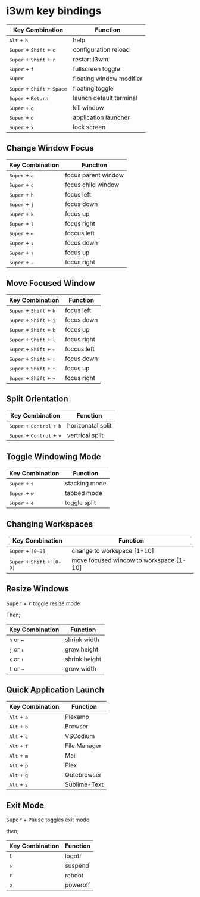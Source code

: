 # i3wm key bindings

| Key Combination                                        | Function                 |
| ------------------------------------------------------ | ------------------------ |
| <kbd>Alt</kbd> + <kbd>h</kbd>                          | help                     |
| <kbd>Super</kbd> + <kbd>Shift</kbd> + <kbd>c</kbd>     | configuration reload     |
| <kbd>Super</kbd> + <kbd>Shift</kbd> + <kbd>r</kbd>     | restart i3wm             |
| <kbd>Super</kbd> + <kbd>f</kbd>                        | fullscreen toggle        |
| <kbd>Super</kbd>                                       | floating window modifier |
| <kbd>Super</kbd> + <kbd>Shift</kbd> + <kbd>Space</kbd> | floating toggle          |
| <kbd>Super</kbd> + <kbd>Return</kbd>                   | launch default terminal  |
| <kbd>Super</kbd> + <kbd>q</kbd>                        | kill window              |
| <kbd>Super</kbd> + <kbd>d</kbd>                        | application launcher     |
| <kbd>Super</kbd> + <kbd>x</kbd>                        | lock screen              |

## Change Window Focus

| Key Combination                      | Function            |
| ------------------------------------ | ------------------- |
| <kbd>Super</kbd> + <kbd>a</kbd>      | focus parent window |
| <kbd>Super</kbd> + <kbd>c</kbd>      | focus child window  |
| <kbd>Super</kbd> + <kbd>h</kbd>      | focus left          |
| <kbd>Super</kbd> + <kbd>j</kbd>      | focus down          |
| <kbd>Super</kbd> + <kbd>k</kbd>      | focus up            |
| <kbd>Super</kbd> + <kbd>l</kbd>      | focus right         |
| <kbd>Super</kbd> + <kbd>&larr;</kbd> | foccus left         |
| <kbd>Super</kbd> + <kbd>&darr;</kbd> | focus down          |
| <kbd>Super</kbd> + <kbd>&uarr;</kbd> | focus up            |
| <kbd>Super</kbd> + <kbd>&rarr;</kbd> | focus right         |

## Move Focused Window

| Key Combination                                         | Function    |
| ------------------------------------------------------- | ----------- |
| <kbd>Super</kbd> + <kbd>Shift</kbd> + <kbd>h</kbd>      | focus left  |
| <kbd>Super</kbd> + <kbd>Shift</kbd> + <kbd>j</kbd>      | focus down  |
| <kbd>Super</kbd> + <kbd>Shift</kbd> + <kbd>k</kbd>      | focus up    |
| <kbd>Super</kbd> + <kbd>Shift</kbd> + <kbd>l</kbd>      | focus right |
| <kbd>Super</kbd> + <kbd>Shift</kbd> + <kbd>&larr;</kbd> | foccus left |
| <kbd>Super</kbd> + <kbd>Shift</kbd> + <kbd>&darr;</kbd> | focus down  |
| <kbd>Super</kbd> + <kbd>Shift</kbd> + <kbd>&uarr;</kbd> | focus up    |
| <kbd>Super</kbd> + <kbd>Shift</kbd> + <kbd>&rarr;</kbd> | focus right |

## Split Orientation

| Key Combination                                      | Function          |
| ---------------------------------------------------- | ----------------- |
| <kbd>Super</kbd> + <kbd>Control</kbd> + <kbd>h</kbd> | horizonatal split |
| <kbd>Super</kbd> + <kbd>Control</kbd> + <kbd>v</kbd> | vertrical split   |

## Toggle Windowing Mode

| Key Combination                 | Function      |
| ------------------------------- | ------------- |
| <kbd>Super</kbd> + <kbd>s</kbd> | stacking mode |
| <kbd>Super</kbd> + <kbd>w</kbd> | tabbed mode   |
| <kbd>Super</kbd> + <kbd>e</kbd> | toggle split  |

## Changing Workspaces

| Key Combination                                        | Function                                |
| ------------------------------------------------------ | --------------------------------------- |
| <kbd>Super</kbd> + <kbd>[0-9]</kbd>                    | change to workspace [1-10]              |
| <kbd>Super</kbd> + <kbd>Shift</kbd> + <kbd>[0-9]</kbd> | move focused window to workspace [1-10] |

## Resize Windows

<kbd>Super</kbd> + <kbd>r</kbd> toggle resize mode

Then;

| Key Combination                   | Function      |
| --------------------------------- | ------------- |
| <kbd>h</kbd> or <kbd>&larr;</kbd> | shrink width  |
| <kbd>j</kbd> or <kbd>&darr;</kbd> | grow height   |
| <kbd>k</kbd> or <kbd>&uarr;</kbd> | shrink height |
| <kbd>l</kbd> or <kbd>&rarr;</kbd> | grow width    |

## Quick Application Launch

| Key Combination               | Function     |
| ----------------------------- | ------------ |
| <kbd>Alt</kbd> + <kbd>a</kbd> | Plexamp      |
| <kbd>Alt</kbd> + <kbd>b</kbd> | Browser      |
| <kbd>Alt</kbd> + <kbd>c</kbd> | VSCodium     |
| <kbd>Alt</kbd> + <kbd>f</kbd> | File Manager |
| <kbd>Alt</kbd> + <kbd>m</kbd> | Mail         |
| <kbd>Alt</kbd> + <kbd>p</kbd> | Plex         |
| <kbd>Alt</kbd> + <kbd>q</kbd> | Qutebrowser  |
| <kbd>Alt</kbd> + <kbd>s</kbd> | Sublime-Text |

## Exit Mode

<kbd>Super</kbd> + <kbd>Pause</kbd> toggles exit mode

then;

| Key Combination | Function |
| --------------- | -------- |
| <kbd>l</kbd>    | logoff   |
| <kbd>s</kbd>    | suspend  |
| <kbd>r</kbd>    | reboot   |
| <kbd>p</kbd>    | poweroff |
